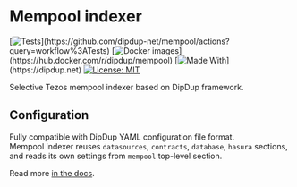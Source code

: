 # Mempool indexer

[![Tests](https://github.com/dipdup-net/mempool/Tests/badge.svg?)](https://github.com/dipdup-net/mempool/actions?query=workflow%3ATests)
[![Docker images](https://github.com/dipdup-net/mempool/workflows/Release/badge.svg?)](https://hub.docker.com/r/dipdup/mempool)
[![Made With](https://img.shields.io/badge/made%20with-dipdup-blue.svg?)](https://dipdup.net)
[![License: MIT](https://img.shields.io/badge/License-MIT-yellow.svg)](https://opensource.org/licenses/MIT)

Selective Tezos mempool indexer based on DipDup framework.

## Configuration

Fully compatible with DipDup YAML configuration file format.  
Mempool indexer reuses `datasources`, `contracts`, `database`, `hasura` sections, and reads its own settings from `mempool` top-level section.  

Read more [in the docs](https://docs.dipdup.net/config-file-reference/plugins/mempool).
